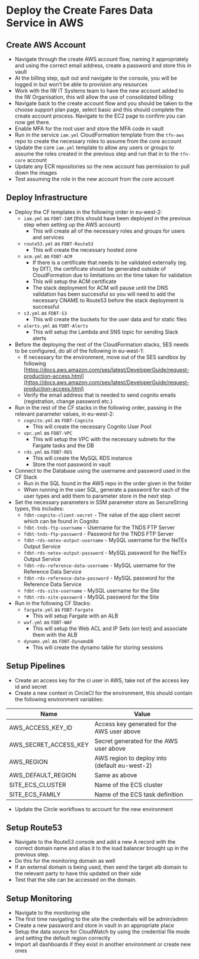 # Deploy the Create Fares Data Service in AWS

## Create AWS Account

- Navigate through the create AWS account flow, naming it appropriately and using the correct email address, create a password and store this in vault
- At the billing step, quit out and navigate to the console, you will be logged in but won’t be able to provision any resources
- Work with the IW IT Systems team to have the new account added to the IW Organisation, this will allow the use of consolidated billing
- Navigate back to the create account flow and you should be taken to the choose support plan page, select basic and this should complete the create account process. Navigate to the EC2 page to confirm you can now get there.
- Enable MFA for the root user and store the MFA code in vault
- Run in the service `iam.yml` CloudFormation template from the `tfn-aws` repo to create the necessary roles to assume from the core account
- Update the core `iam.yml` template to allow any users or groups to assume the roles created in the previous step and run that in to the `tfn-core` account
- Update any ECR repositories so the new account has permission to pull down the images
- Test assuming the role in the new account from the core account

## Deploy Infrastructure

- Deploy the CF templates in the following order in eu-west-2:
  - `iam.yml` as `FDBT-IAM` (this should have been deployed in the previous step when setting up the AWS account)
    - This will create all of the necessary roles and groups for users and services
  - `route53.yml` as `FDBT-Route53`
    - This will create the necessary hosted zone
  - `acm.yml` as `FDBT-ACM`
    - If there is a certificate that needs to be validated externally (eg. by DfT), the certificate should be generated outside of CloudFormation due to limitations on the time taken for validation
    - This will setup the ACM certificate
    - The stack deployment for ACM will pause until the DNS validation has been successful so you will need to add the necessary CNAME to Route53 before the stack deployment is successful
  - `s3.yml` as `FDBT-S3`
    - This will create the buckets for the user data and for static files
  - `alerts.yml` as `FDBT-Alerts`
    - This will setup the Lambda and SNS topic for sending Slack alerts
- Before the deploying the rest of the CloudFormation stacks, SES needs to be configured, do all of the following in eu-west-1:
  - If necessary for the environment, move out of the SES sandbox by following [https://docs.aws.amazon.com/ses/latest/DeveloperGuide/request-production-access.html](https://docs.aws.amazon.com/ses/latest/DeveloperGuide/request-production-access.html)
  - Verify the email address that is needed to send cognito emails (registration, change password etc.)
- Run in the rest of the CF stacks in the following order, passing in the relevant parameter values, in eu-west-2:
  - `cognito.yml` as `FDBT-Cognito`
    - This will create the necessary Cognito User Pool
  - `vpc.yml` as `FDBT-VPC`
    - This will setup the VPC with the necessary subnets for the Fargate tasks and the DB
  - `rds.yml` as `FDBT-RDS`
    - This will create the MySQL RDS instance
    - Store the root password in vault
- Connect to the Database using the username and password used in the CF Stack
  - Run in the SQL found in the AWS repo in the order given in the folder
  - When running in the user SQL, generate a password for each of the user types and add them to parameter store in the next step
- Set the necessary parameters in SSM parameter store as SecureString types, this includes:
  - `fdbt-cognito-client-secret` - The value of the app client secret which can be found in Cognito
  - `fdbt-tnds-ftp-username` - Username for the TNDS FTP Server
  - `fdbt-tnds-ftp-password` - Password for the TNDS FTP Server
  - `fdbt-rds-netex-output-username` - MySQL username for the NeTEx Output Service
  - `fdbt-rds-netex-output-password` - MySQL password for the NeTEx Output Service
  - `fdbt-rds-reference-data-username` - MySQL username for the Reference Data Service
  - `fdbt-rds-reference-data-password` - MySQL password for the Reference Data Service
  - `fdbt-rds-site-username` - MySQL username for the Site
  - `fdbt-rds-site-password` - MySQL password for the Site
- Run in the following CF Stacks:
  - `fargate.yml` as `FDBT-Fargate`
    - This will setup Fargate with an ALB
  - `waf.yml` as `FDBT-WAF`
    - This will setup the Web ACL and IP Sets (on test) and associate them with the ALB
  - `dynamo.yml` as `FDBT-DynamoDB`
    - This will create the dynamo table for storing sessions

## Setup Pipelines

- Create an access key for the ci user in AWS, take not of the access key id and secret
- Create a new context in CircleCI for the environment, this should contain the following environment variables:

| Name                  | Value                                         |
| --------------------- | --------------------------------------------- |
| AWS_ACCESS_KEY_ID     | Access key generated for the AWS user above   |
| AWS_SECRET_ACCESS_KEY | Secret generated for the AWS user above       |
| AWS_REGION            | AWS region to deploy into (default eu-west-2) |
| AWS_DEFAULT_REGION    | Same as above                                 |
| SITE_ECS_CLUSTER      | Name of the ECS cluster                       |
| SITE_ECS_FAMILY       | Name of the ECS task definition               |

- Update the Circle workflows to account for the new environment

## Setup Route53

- Navigate to the Route53 console and add a new A record with the correct domain name and alias it to the load balancer brought up in the previous step.
- Do this for the monitoring domain as well
- If an external domain is being used, then send the target alb domain to the relevant party to have this updated on their side
- Test that the site can be accessed on the domain.

## Setup Monitoring

- Navigate to the monitoring site
- The first time navigating to the site the credentials will be admin/admin
- Create a new password and store in vault in an appropriate place
- Setup the data source for CloudWatch by using the credential file mode and setting the default region correctly
- Import all dashboards if they exist in another environment or create new ones
